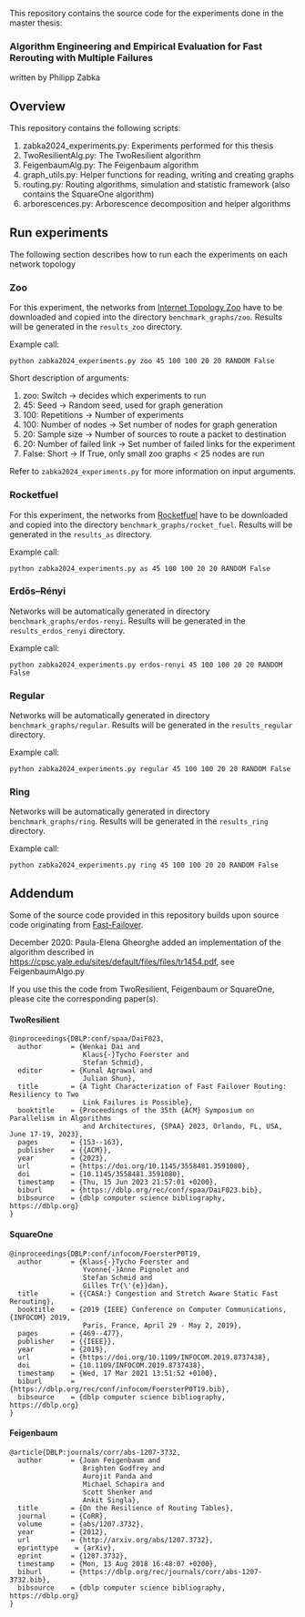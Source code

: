 This repository contains the source code for the experiments done in the master thesis: 
### Algorithm Engineering and Empirical Evaluation for Fast Rerouting with Multiple Failures
written by Philipp Zabka

## Overview

This repository contains the following scripts:
1. zabka2024_experiments.py: Experiments performed for this thesis
2. TwoResilientAlg.py: The TwoResilient algorithm
3. FeigenbaumAlg.py: The Feigenbaum algorithm 
4. graph_utils.py: Helper functions for reading, writing and creating graphs
5. routing.py: Routing algorithms, simulation and statistic framework (also contains the SquareOne algorithm)
6. arborescences.py: Arborescence decomposition and helper algorithms

## Run experiments

The following section describes how to run each the experiments on each network topology

### Zoo

For this experiment, the networks from [Internet Topology Zoo](http://www.topology-zoo.org) have to be downloaded and copied into the directory `benchmark_graphs/zoo`.
Results will be generated in the `results_zoo` directory.

Example call:
```shell
python zabka2024_experiments.py zoo 45 100 100 20 20 RANDOM False
```
Short description of arguments:
1. zoo: Switch -> decides which experiments to run
2. 45: Seed -> Random seed, used for graph generation
3. 100: Repetitions -> Number of experiments
4. 100: Number of nodes -> Set number of nodes for graph generation
5. 20: Sample size -> Number of sources to route a packet to destination
6. 20: Number of failed link -> Set number of failed links for the experiment
7. False: Short -> If True, only small zoo graphs < 25 nodes are run 

Refer to `zabka2024_experiments.py` for more information on input arguments.

### Rocketfuel

For this experiment, the networks from [Rocketfuel](https://research.cs.washington.edu/networking/rocketfuel/) have to be downloaded and copied into the directory `benchmark_graphs/rocket_fuel`.
Results will be generated in the `results_as` directory.

Example call:

```shell
python zabka2024_experiments.py as 45 100 100 20 20 RANDOM False
```

### Erdős–Rényi

Networks will be automatically generated in directory `benchmark_graphs/erdos-renyi`.
Results will be generated in the `results_erdos_renyi` directory.

Example call:

```shell
python zabka2024_experiments.py erdos-renyi 45 100 100 20 20 RANDOM False
```

### Regular

Networks will be automatically generated in directory `benchmark_graphs/regular`.
Results will be generated in the `results_regular` directory.

Example call:

```shell
python zabka2024_experiments.py regular 45 100 100 20 20 RANDOM False
```

### Ring

Networks will be automatically generated in directory `benchmark_graphs/ring`.
Results will be generated in the `results_ring` directory.

Example call:

```shell
python zabka2024_experiments.py ring 45 100 100 20 20 RANDOM False
```

## Addendum

Some of the source code provided in this repository builds upon source code originating from [Fast-Failover](https://gitlab.cs.univie.ac.at/ct-papers/fast-failover/-/tree/master). 

December 2020: Paula-Elena Gheorghe added an implementation of the algorithm described in https://cpsc.yale.edu/sites/default/files/files/tr1454.pdf, see FeigenbaumAlgo.py

If you use this the code from TwoResilient, Feigenbaum or SquareOne, please cite the corresponding paper(s).

#### TwoResilient
```
@inproceedings{DBLP:conf/spaa/DaiF023,
  author       = {Wenkai Dai and
                  Klaus{-}Tycho Foerster and
                  Stefan Schmid},
  editor       = {Kunal Agrawal and
                  Julian Shun},
  title        = {A Tight Characterization of Fast Failover Routing: Resiliency to Two
                  Link Failures is Possible},
  booktitle    = {Proceedings of the 35th {ACM} Symposium on Parallelism in Algorithms
                  and Architectures, {SPAA} 2023, Orlando, FL, USA, June 17-19, 2023},
  pages        = {153--163},
  publisher    = {{ACM}},
  year         = {2023},
  url          = {https://doi.org/10.1145/3558481.3591080},
  doi          = {10.1145/3558481.3591080},
  timestamp    = {Thu, 15 Jun 2023 21:57:01 +0200},
  biburl       = {https://dblp.org/rec/conf/spaa/DaiF023.bib},
  bibsource    = {dblp computer science bibliography, https://dblp.org}
}
```

#### SquareOne
```
@inproceedings{DBLP:conf/infocom/FoersterP0T19,
  author       = {Klaus{-}Tycho Foerster and
                  Yvonne{-}Anne Pignolet and
                  Stefan Schmid and
                  Gilles Tr{\'{e}}dan},
  title        = {{CASA:} Congestion and Stretch Aware Static Fast Rerouting},
  booktitle    = {2019 {IEEE} Conference on Computer Communications, {INFOCOM} 2019,
                  Paris, France, April 29 - May 2, 2019},
  pages        = {469--477},
  publisher    = {{IEEE}},
  year         = {2019},
  url          = {https://doi.org/10.1109/INFOCOM.2019.8737438},
  doi          = {10.1109/INFOCOM.2019.8737438},
  timestamp    = {Wed, 17 Mar 2021 13:51:52 +0100},
  biburl       = {https://dblp.org/rec/conf/infocom/FoersterP0T19.bib},
  bibsource    = {dblp computer science bibliography, https://dblp.org}
}
```

#### Feigenbaum
```
@article{DBLP:journals/corr/abs-1207-3732,
  author       = {Joan Feigenbaum and
                  Brighten Godfrey and
                  Aurojit Panda and
                  Michael Schapira and
                  Scott Shenker and
                  Ankit Singla},
  title        = {On the Resilience of Routing Tables},
  journal      = {CoRR},
  volume       = {abs/1207.3732},
  year         = {2012},
  url          = {http://arxiv.org/abs/1207.3732},
  eprinttype    = {arXiv},
  eprint       = {1207.3732},
  timestamp    = {Mon, 13 Aug 2018 16:48:07 +0200},
  biburl       = {https://dblp.org/rec/journals/corr/abs-1207-3732.bib},
  bibsource    = {dblp computer science bibliography, https://dblp.org}
}
```

